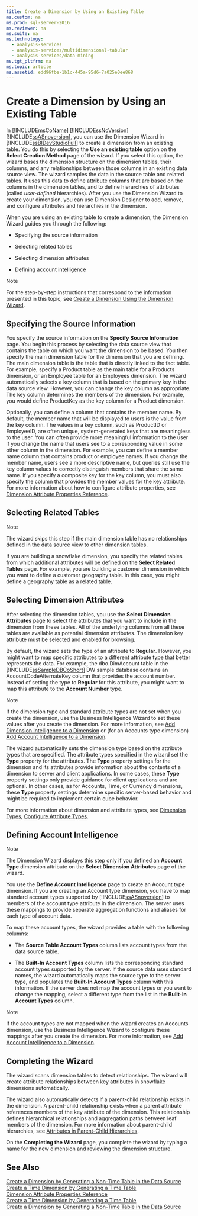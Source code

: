 ```yaml
---
title: Create a Dimension by Using an Existing Table
ms.custom: na
ms.prod: sql-server-2016
ms.reviewer: na
ms.suite: na
ms.technology: 
  - analysis-services
  - analysis-services/multidimensional-tabular
  - analysis-services/data-mining
ms.tgt_pltfrm: na
ms.topic: article
ms.assetid: edd96fbe-1b1c-445a-95d6-7a025e0ee868
---
```

# Create a Dimension by Using an Existing Table
  In [!INCLUDE[msCoName](../../Token/Other/msCoName_md.md)] [!INCLUDE[ssNoVersion](../../Token/Other/ssNoVersion_md.md)] [!INCLUDE[ssASnoversion](../../Token/Other/ssASnoversion_md.md)], you can use the Dimension Wizard in [!INCLUDE[ssBIDevStudioFull](../../Token/Other/ssBIDevStudioFull_md.md)] to create a dimension from an existing table. You do this by selecting the **Use an existing table** option on the **Select Creation Method** page of the wizard. If you select this option, the wizard bases the dimension structure on the dimension tables, their columns, and any relationships between those columns in an existing data source view. The wizard samples the data in the source table and related tables. It uses this data to define attribute columns that are based on the columns in the dimension tables, and to define hierarchies of attributes \(called *user\-defined* hierarchies\). After you use the Dimension Wizard to create your dimension, you can use Dimension Designer to add, remove, and configure attributes and hierarchies in the dimension.  
  
 When you are using an existing table to create a dimension, the Dimension Wizard guides you through the following:  
  
-   Specifying the source information  
  
-   Selecting related tables  
  
-   Selecting dimension attributes  
  
-   Defining account intelligence  
  
> [!NOTE]  
>  For the step\-by\-step instructions that correspond to the information presented in this topic, see [Create a Dimension Using the Dimension Wizard](../../Topics/TopicNameContainA/Create-a-Dimension-Using-the-Dimension-Wizard.md).  
  
## Specifying the Source Information  
 You specify the source information on the **Specify Source Information** page. You begin this process by selecting the data source view that contains the table on which you want the dimension to be based. You then specify the main dimension table for the dimension that you are defining. The main dimension table is the table that is directly linked to the fact table. For example, specify a Product table as the main table for a Products dimension, or an Employee table for an Employees dimension. The wizard automatically selects a key column that is based on the primary key in the data source view. However, you can change the key column as appropriate. The key column determines the members of the dimension. For example, you would define ProductKey as the key column for a Product dimension.  
  
 Optionally, you can define a column that contains the member name. By default, the member name that will be displayed to users is the value from the key column. The values in a key column, such as ProductID or EmployeeID, are often unique, system\-generated keys that are meaningless to the user. You can often provide more meaningful information to the user if you change the name that users see to a corresponding value in some other column in the dimension. For example, you can define a member name column that contains product or employee names. If you change the member name, users see a more descriptive name, but queries still use the key column values to correctly distinguish members that share the same name. If you specify a composite key for the key column, you must also specify the column that provides the member values for the key attribute. For more information about how to configure attribute properties, see [Dimension Attribute Properties Reference](../../Topics/TopicNameNotContainA/Dimension-Attribute-Properties-Reference.md).  
  
## Selecting Related Tables  
  
> [!NOTE]  
>  The wizard skips this step if the main dimension table has no relationships defined in the data source view to other dimension tables.  
  
 If you are building a snowflake dimension, you specify the related tables from which additional attributes will be defined on the **Select Related Tables** page. For example, you are building a customer dimension in which you want to define a customer geography table. In this case, you might define a geography table as a related table.  
  
## Selecting Dimension Attributes  
 After selecting the dimension tables, you use the **Select Dimension Attributes** page to select the attributes that you want to include in the dimension from these tables. All of the underlying columns from all these tables are available as potential dimension attributes. The dimension key attribute must be selected and enabled for browsing.  
  
 By default, the wizard sets the type of an attribute to **Regular**. However, you might want to map specific attributes to a different attribute type that better represents the data. For example, the dbo.DimAccount table in the [!INCLUDE[ssSampleDBCoShort](../../Token/Other/ssSampleDBCoShort_md.md)] DW sample database contains an AccountCodeAlternateKey column that provides the account number. Instead of setting the type to **Regular** for this attribute, you might want to map this attribute to the **Account Number** type.  
  
> [!NOTE]  
>  If the dimension type and standard attribute types are not set when you create the dimension, use the Business Intelligence Wizard to set these values after you create the dimension. For more information, see [Add Dimension Intelligence to a Dimension](../../Topics/TopicNameContainA/Add-Dimension-Intelligence-to-a-Dimension.md) or \(for an Accounts type dimension\) [Add Account Intelligence to a Dimension](../../Topics/TopicNameContainA/Add-Account-Intelligence-to-a-Dimension.md).  
  
 The wizard automatically sets the dimension type based on the attribute types that are specified. The attribute types specified in the wizard set the **Type** property for the attributes. The **Type** property settings for the dimension and its attributes provide information about the contents of a dimension to server and client applications. In some cases, these **Type** property settings only provide guidance for client applications and are optional. In other cases, as for Accounts, Time, or Currency dimensions, these **Type** property settings determine specific server\-based behavior and might be required to implement certain cube behavior.  
  
 For more information about dimension and attribute types, see [Dimension Types](../Topic/Dimension%20Types.md), [Configure Attribute Types](../../Topics/TopicNameNotContainA/Configure-Attribute-Types.md).  
  
## Defining Account Intelligence  
  
> [!NOTE]  
>  The Dimension Wizard displays this step only if you defined an **Account Type** dimension attribute on the **Select Dimension Attributes** page of the wizard.  
  
 You use the **Define Account Intelligence** page to create an Account type dimension. If you are creating an Account type dimension, you have to map standard account types supported by [!INCLUDE[ssASnoversion](../../Token/Other/ssASnoversion_md.md)] to members of the account type attribute in the dimension. The server uses these mappings to provide separate aggregation functions and aliases for each type of account data.  
  
 To map these account types, the wizard provides a table with the following columns:  
  
-   The **Source Table Account Types** column lists account types from the data source table.  
  
-   The **Built\-In Account Types** column lists the corresponding standard account types supported by the server. If the source data uses standard names, the wizard automatically maps the source type to the server type, and populates the **Built\-In Account Types** column with this information. If the server does not map the account types or you want to change the mapping, select a different type from the list in the **Built\-In Account Types** column.  
  
> [!NOTE]  
>  If the account types are not mapped when the wizard creates an Accounts dimension, use the Business Intelligence Wizard to configure these mappings after you create the dimension. For more information, see [Add Account Intelligence to a Dimension](../../Topics/TopicNameContainA/Add-Account-Intelligence-to-a-Dimension.md).  
  
## Completing the Wizard  
 The wizard scans dimension tables to detect relationships. The wizard will create attribute relationships between key attributes in snowflake dimensions automatically.  
  
 The wizard also automatically detects if a parent\-child relationship exists in the dimension. A parent\-child relationship exists when a parent attribute references members of the key attribute of the dimension. This relationship defines hierarchical relationships and aggregation paths between leaf members of the dimension. For more information about parent\-child hierarchies, see [Attributes in Parent-Child Hierarchies](../../Topics/TopicNameNotContainA/Attributes-in-Parent-Child-Hierarchies.md).  
  
 On the **Completing the Wizard** page, you complete the wizard by typing a name for the new dimension and reviewing the dimension structure.  
  
## See Also  
 [Create a Dimension by Generating a Non-Time Table in the Data Source](../../Topics/TopicNameContainA/Create-a-Dimension-by-Generating-a-Non-Time-Table-in-the-Data-Source.md)   
 [Create a Time Dimension by Generating a Time Table](../../Topics/TopicNameContainA/Create-a-Time-Dimension-by-Generating-a-Time-Table.md)   
 [Dimension Attribute Properties Reference](../../Topics/TopicNameNotContainA/Dimension-Attribute-Properties-Reference.md)   
 [Create a Time Dimension by Generating a Time Table](../../Topics/TopicNameContainA/Create-a-Time-Dimension-by-Generating-a-Time-Table.md)   
 [Create a Dimension by Generating a Non-Time Table in the Data Source](../../Topics/TopicNameContainA/Create-a-Dimension-by-Generating-a-Non-Time-Table-in-the-Data-Source.md)  
  
  